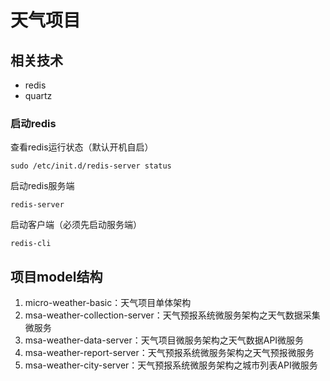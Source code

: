# 天气项目

## 相关技术
<ul>
    <li>redis</li>
    <li>quartz</li>
</ul>

### 启动redis
查看redis运行状态（默认开机自启）
```text
sudo /etc/init.d/redis-server status
```
启动redis服务端
```text
redis-server
```
启动客户端（必须先启动服务端）
```text
redis-cli
```

## 项目model结构
<ol>
    <li>micro-weather-basic：天气项目单体架构</li>
    <li>msa-weather-collection-server：天气预报系统微服务架构之天气数据采集微服务</li>
    <li>msa-weather-data-server：天气项目微服务架构之天气数据API微服务</li>
    <li>msa-weather-report-server：天气预报系统微服务架构之天气预报微服务</li>
    <li>msa-weather-city-server：天气预报系统微服务架构之城市列表API微服务</li>
</ol>